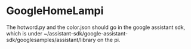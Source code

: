 # GoogleHomeLampi

The hotword.py and the color.json should go in the google assistant sdk, which is under ~/assistant-sdk/google-assistant-sdk/googlesamples/assistant/library on the pi.
